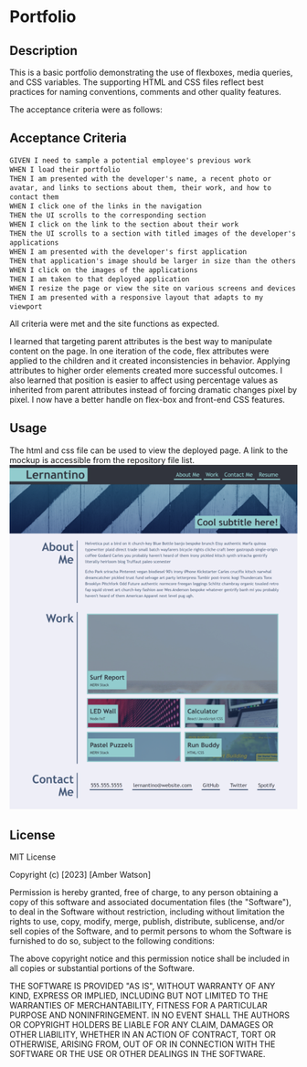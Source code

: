 # Portfolio
## Description

This is a basic portfolio demonstrating the use of flexboxes, media queries, and CSS variables. The supporting HTML and CSS files reflect best practices for naming conventions, comments and other quality features. 

The acceptance criteria were as follows: 

## Acceptance Criteria
```
GIVEN I need to sample a potential employee's previous work
WHEN I load their portfolio
THEN I am presented with the developer's name, a recent photo or avatar, and links to sections about them, their work, and how to contact them
WHEN I click one of the links in the navigation
THEN the UI scrolls to the corresponding section
WHEN I click on the link to the section about their work
THEN the UI scrolls to a section with titled images of the developer's applications
WHEN I am presented with the developer's first application
THEN that application's image should be larger in size than the others
WHEN I click on the images of the applications
THEN I am taken to that deployed application
WHEN I resize the page or view the site on various screens and devices
THEN I am presented with a responsive layout that adapts to my viewport
```
All criteria were met and the site functions as expected. 

I learned that targeting parent attributes is the best way to manipulate content on the page. In one iteration of the code, flex attributes were applied to the children and it created inconsistencies in behavior. Applying attributes to higher order elements created more successful outcomes. I also learned that position is easier to affect using percentage values as inherited from parent attributes instead of forcing dramatic changes pixel by pixel. I now have a better handle on flex-box and front-end CSS features.
## Usage

The html and css file can be used to view the deployed page. A link to the mockup is accessible from the repository file list. 
![Reference Mockup](assets/images/portfolio-spec-screenshot_720.png)

## License

MIT License

Copyright (c) [2023] [Amber Watson]

Permission is hereby granted, free of charge, to any person obtaining a copy
of this software and associated documentation files (the "Software"), to deal
in the Software without restriction, including without limitation the rights
to use, copy, modify, merge, publish, distribute, sublicense, and/or sell
copies of the Software, and to permit persons to whom the Software is
furnished to do so, subject to the following conditions:

The above copyright notice and this permission notice shall be included in all
copies or substantial portions of the Software.

THE SOFTWARE IS PROVIDED "AS IS", WITHOUT WARRANTY OF ANY KIND, EXPRESS OR
IMPLIED, INCLUDING BUT NOT LIMITED TO THE WARRANTIES OF MERCHANTABILITY,
FITNESS FOR A PARTICULAR PURPOSE AND NONINFRINGEMENT. IN NO EVENT SHALL THE
AUTHORS OR COPYRIGHT HOLDERS BE LIABLE FOR ANY CLAIM, DAMAGES OR OTHER
LIABILITY, WHETHER IN AN ACTION OF CONTRACT, TORT OR OTHERWISE, ARISING FROM,
OUT OF OR IN CONNECTION WITH THE SOFTWARE OR THE USE OR OTHER DEALINGS IN THE
SOFTWARE.

